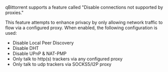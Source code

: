 qBittorrent supports a feature called "Disable connections not supported by proxies." 

This feature attempts to enhance privacy by only allowing network traffic to flow via a configured proxy. When enabled, the following configuration is used:

* Disable Local Peer Discovery
* Disable DHT
* Disable UPnP & NAT-PMP
* Only talk to http(s) trackers via any configured proxy
* Only talk to udp trackers via SOCKS5/I2P proxy